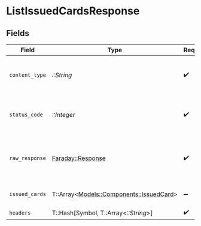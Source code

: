 # ListIssuedCardsResponse


## Fields

| Field                                                                         | Type                                                                          | Required                                                                      | Description                                                                   |
| ----------------------------------------------------------------------------- | ----------------------------------------------------------------------------- | ----------------------------------------------------------------------------- | ----------------------------------------------------------------------------- |
| `content_type`                                                                | *::String*                                                                    | :heavy_check_mark:                                                            | HTTP response content type for this operation                                 |
| `status_code`                                                                 | *::Integer*                                                                   | :heavy_check_mark:                                                            | HTTP response status code for this operation                                  |
| `raw_response`                                                                | [Faraday::Response](https://www.rubydoc.info/gems/faraday/Faraday/Response)   | :heavy_check_mark:                                                            | Raw HTTP response; suitable for custom response parsing                       |
| `issued_cards`                                                                | T::Array<[Models::Components::IssuedCard](../../models/shared/issuedcard.md)> | :heavy_minus_sign:                                                            | The request completed successfully.                                           |
| `headers`                                                                     | T::Hash[Symbol, T::Array<*::String*>]                                         | :heavy_check_mark:                                                            | N/A                                                                           |